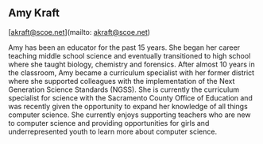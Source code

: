 ## Amy Kraft

[akraft@scoe.net](mailto: akraft@scoe.net)

Amy has been an educator for the past 15 years.  She began her career teaching middle school science and eventually transitioned to high school where she taught biology, chemistry and forensics.  After almost 10 years in the classroom, Amy became a curriculum specialist with her former district where she supported colleagues with the implementation of the Next Generation Science Standards (NGSS).  She is currently the curriculum specialist for science with the Sacramento County Office of Education and was recently given the opportunity to expand her knowledge of all things computer science.  She currently enjoys supporting teachers who are new to computer science and providing opportunities for girls and underrepresented youth to learn more about computer science.